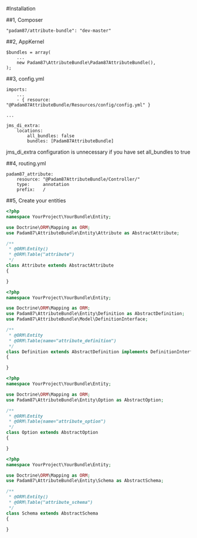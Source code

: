 #Installation

##1, Composer

	"padam87/attribute-bundle": "dev-master"

##2, AppKernel

	$bundles = array(
	    ...
	    new Padam87\AttributeBundle\Padam87AttributeBundle(),
	);

##3, config.yml

	imports:
	    ...
	    - { resource: "@Padam87AttributeBundle/Resources/config/config.yml" }

	...

	jms_di_extra:
	    locations:
	        all_bundles: false
	        bundles: [Padam87AttributeBundle]

jms_di_extra configuration is unnecessary if you have set all_bundles to true

##4, routing.yml

    padam87_attribute:
        resource: "@Padam87AttributeBundle/Controller/"
        type:     annotation
        prefix:   /
##5, Create your entities

``` php
<?php
namespace YourProject\YourBundle\Entity;

use Doctrine\ORM\Mapping as ORM;
use Padam87\AttributeBundle\Entity\Attribute as AbstractAttribute;

/**
 * @ORM\Entity()
 * @ORM\Table("attribute")
 */
class Attribute extends AbstractAttribute
{

}
```

``` php
<?php
namespace YourProject\YourBundle\Entity;

use Doctrine\ORM\Mapping as ORM;
use Padam87\AttributeBundle\Entity\Definition as AbstractDefinition;
use Padam87\AttributeBundle\Model\DefinitionInterface;

/**
 * @ORM\Entity
 * @ORM\Table(name="attribute_definition")
 */
class Definition extends AbstractDefinition implements DefinitionInterface
{

}
```

``` php
<?php
namespace YourProject\YourBundle\Entity;

use Doctrine\ORM\Mapping as ORM;
use Padam87\AttributeBundle\Entity\Option as AbstractOption;

/**
 * @ORM\Entity
 * @ORM\Table(name="attribute_option")
 */
class Option extends AbstractOption
{

}
```

``` php
<?php
namespace YourProject\YourBundle\Entity;

use Doctrine\ORM\Mapping as ORM;
use Padam87\AttributeBundle\Entity\Schema as AbstractSchema;

/**
 * @ORM\Entity()
 * @ORM\Table("attribute_schema")
 */
class Schema extends AbstractSchema
{

}
```
